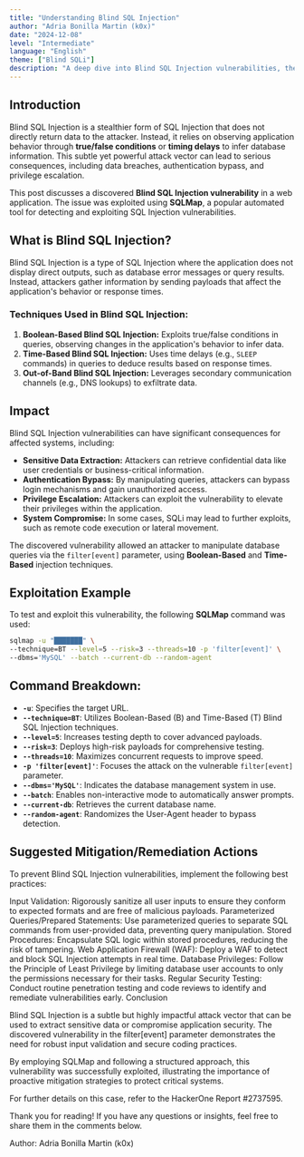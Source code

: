 ```yaml
---
title: "Understanding Blind SQL Injection"
author: "Adria Bonilla Martin (k0x)"
date: "2024-12-08"
level: "Intermediate"
language: "English"
theme: ["Blind SQLi"]
description: "A deep dive into Blind SQL Injection vulnerabilities, their impact, and mitigation strategies, featuring a real-world example of exploitation through SQLMap."
---
```


## **Introduction**

Blind SQL Injection is a stealthier form of SQL Injection that does not directly return data to the attacker. Instead, it relies on observing application behavior through **true/false conditions** or **timing delays** to infer database information. This subtle yet powerful attack vector can lead to serious consequences, including data breaches, authentication bypass, and privilege escalation.

This post discusses a discovered **Blind SQL Injection vulnerability** in a web application. The issue was exploited using **SQLMap**, a popular automated tool for detecting and exploiting SQL Injection vulnerabilities. 

## **What is Blind SQL Injection?**

Blind SQL Injection is a type of SQL Injection where the application does not display direct outputs, such as database error messages or query results. Instead, attackers gather information by sending payloads that affect the application's behavior or response times.

### **Techniques Used in Blind SQL Injection:**
1. **Boolean-Based Blind SQL Injection:** Exploits true/false conditions in queries, observing changes in the application's behavior to infer data.
2. **Time-Based Blind SQL Injection:** Uses time delays (e.g., `SLEEP` commands) in queries to deduce results based on response times.
3. **Out-of-Band Blind SQL Injection:** Leverages secondary communication channels (e.g., DNS lookups) to exfiltrate data.

## **Impact**

Blind SQL Injection vulnerabilities can have significant consequences for affected systems, including:

- **Sensitive Data Extraction:** Attackers can retrieve confidential data like user credentials or business-critical information.
- **Authentication Bypass:** By manipulating queries, attackers can bypass login mechanisms and gain unauthorized access.
- **Privilege Escalation:** Attackers can exploit the vulnerability to elevate their privileges within the application.
- **System Compromise:** In some cases, SQLi may lead to further exploits, such as remote code execution or lateral movement.

The discovered vulnerability allowed an attacker to manipulate database queries via the `filter[event]` parameter, using **Boolean-Based** and **Time-Based** injection techniques.

## **Exploitation Example**

To test and exploit this vulnerability, the following **SQLMap** command was used:

```bash
sqlmap -u "███████" \
--technique=BT --level=5 --risk=3 --threads=10 -p 'filter[event]' \
--dbms='MySQL' --batch --current-db --random-agent
```
## **Command Breakdown:**

- **`-u`**: Specifies the target URL.
- **`--technique=BT`**: Utilizes Boolean-Based (B) and Time-Based (T) Blind SQL Injection techniques.
- **`--level=5`**: Increases testing depth to cover advanced payloads.
- **`--risk=3`**: Deploys high-risk payloads for comprehensive testing.
- **`--threads=10`**: Maximizes concurrent requests to improve speed.
- **`-p 'filter[event]'`**: Focuses the attack on the vulnerable `filter[event]` parameter.
- **`--dbms='MySQL'`**: Indicates the database management system in use.
- **`--batch`**: Enables non-interactive mode to automatically answer prompts.
- **`--current-db`**: Retrieves the current database name.
- **`--random-agent`**: Randomizes the User-Agent header to bypass detection.

## **Suggested Mitigation/Remediation Actions**

To prevent Blind SQL Injection vulnerabilities, implement the following best practices:

Input Validation: Rigorously sanitize all user inputs to ensure they conform to expected formats and are free of malicious payloads.
Parameterized Queries/Prepared Statements: Use parameterized queries to separate SQL commands from user-provided data, preventing query manipulation.
Stored Procedures: Encapsulate SQL logic within stored procedures, reducing the risk of tampering.
Web Application Firewall (WAF): Deploy a WAF to detect and block SQL Injection attempts in real time.
Database Privileges: Follow the Principle of Least Privilege by limiting database user accounts to only the permissions necessary for their tasks.
Regular Security Testing: Conduct routine penetration testing and code reviews to identify and remediate vulnerabilities early.
Conclusion

Blind SQL Injection is a subtle but highly impactful attack vector that can be used to extract sensitive data or compromise application security. The discovered vulnerability in the filter[event] parameter demonstrates the need for robust input validation and secure coding practices.

By employing SQLMap and following a structured approach, this vulnerability was successfully exploited, illustrating the importance of proactive mitigation strategies to protect critical systems.

For further details on this case, refer to the HackerOne Report #2737595.

Thank you for reading!
If you have any questions or insights, feel free to share them in the comments below.

Author: Adria Bonilla Martin (k0x)


